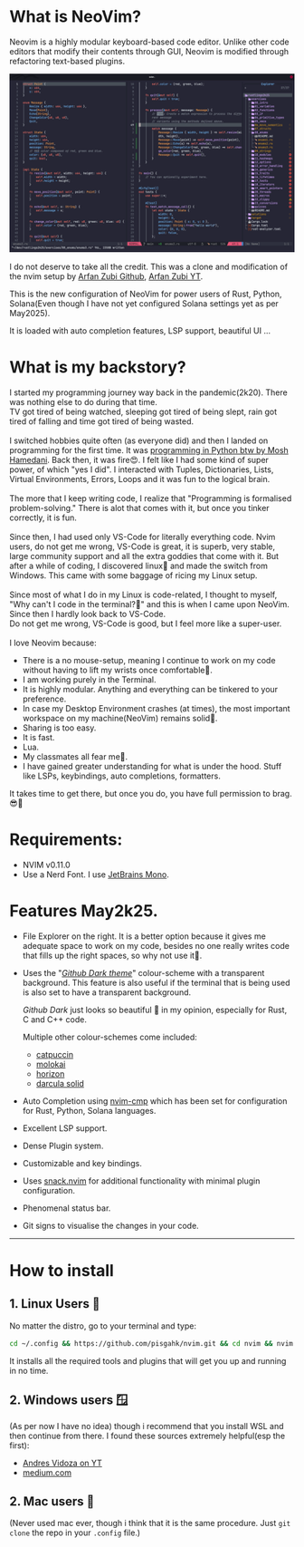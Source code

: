 # What is NeoVim?
Neovim is a highly modular keyboard-based code editor. Unlike other code editors that modify their contents through GUI, Neovim is modified through refactoring text-based plugins.

![Preview of my May2k25 setup solving rustlings qns](./illustrations/screenshot.png)

I do not deserve to take all the credit. This was a clone and modification of the nvim setup by [Arfan Zubi Github](https://github.com/3rfaan), [Arfan Zubi YT](https://youtube.com/@zubiarfan?si=03t-IIL6_Ows-gWB).

This is the new configuration of NeoVim for power users of Rust, Python, Solana(Even though I have not yet configured Solana settings yet as per May2025).

It is loaded with auto completion features, LSP support, beautiful UI ...

# What is my backstory?
I started my programming journey way back in the pandemic(2k20). There was nothing else to do during that time.
<br>
TV got tired of being watched, sleeping got tired of being slept, rain got tired of falling and time got tired of being wasted.
<br>
<br>
I switched hobbies quite often (as everyone did) and then I landed on programming for the first time. It was [programming in Python btw by Mosh Hamedani](https://youtu.be/_uQrJ0TkZlc?si=bGw1jm6-_uUFc9-n).
Back then, it was fire😍. I felt like I had some kind of super power, of which "yes I did".
I interacted with Tuples, Dictionaries, Lists, Virtual Environments, Errors, Loops and it was fun to the logical brain.
<br>
<br>
The more that I keep writing code, I realize that "Programming is formalised problem-solving." There is alot that comes with it, but once you tinker correctly, it is fun.
<br>
<br>
Since then, I had used only VS-Code for literally everything code. Nvim users, do not get me wrong, VS-Code is great, it is superb, very stable, large community support and all the extra goddies that come with it. But after a while of coding, I discovered linux🐧 and made the switch from Windows. This came with some baggage of ricing my Linux setup.
<br>
<br>
Since most of what I do in my Linux is code-related, I thought to myself, "Why can't I code in the terminal?🤔" and this is when I came upon NeoVim.
Since then I hardly look back to VS-Code.
<br>
Do not get me wrong, VS-Code is good, but I feel more like a super-user.
<br>
<br>
I love Neovim because:
- There is a no mouse-setup, meaning I continue to work on my code without having to lift my wrists once comfortable🤤.
- I am working purely in the Terminal.
- It is highly modular. Anything and everything can be tinkered to your preference.
- In case my Desktop Environment crashes (at times), the most important workspace on my machine(NeoVim) remains solid💪.
- Sharing is too easy.
- It is fast.
- Lua.
- My classmates all fear me💅.
- I have gained greater understanding for what is under the hood. Stuff like LSPs, keybindings, auto completions, formatters.

It takes time to get there, but once you do, you have full permission to brag. 😎🤏



# Requirements:
- NVIM v0.11.0
- Use a Nerd Font. I use [JetBrains Mono](https://www.jetbrains.com/lp/mono/#).

#  Features May2k25.
- File Explorer on the right.
  It is a better option because it gives me adequate space to work on my code, besides no one really writes code that fills up the right spaces, so why not use it🤷.
- Uses the "*[Github Dark theme](https://github.com/projekt0n/github-nvim-theme)*" colour-scheme with a transparent background. This feature is also useful if the terminal that is being used is also set to have a transparent background.
  
  *Github Dark* just looks so beautiful 🤩 in my opinion, especially for Rust, C and C++ code.
  
  Multiple other colour-schemes come included:
  - [catpuccin](https://github.com/catppuccin/nvim)
  - [molokai](https://github.com/UtkarshVerma/molokai.nvim)
  - [horizon](https://github.com/akinsho/horizon.nvim)
  - [darcula solid](https://github.com/santos-gabriel-dario/darcula-solid.nvim)    
- Auto Completion using [nvim-cmp](https://github.com/hrsh7th/nvim-cmp) which has been set for configuration for Rust, Python, Solana languages.
- Excellent LSP support.
- Dense Plugin system.
- Customizable and key bindings.
- Uses [snack.nvim](https://github.com/folke/snacks.nvim) for additional functionality with minimal plugin configuration.
- Phenomenal status bar.
- Git signs to visualise the changes in your code.
 
---

# How to install
## 1. Linux Users 🐧
No matter the distro, go to your terminal and type:
```bash
cd ~/.config && https://github.com/pisgahk/nvim.git && cd nvim && nvim .
```

It installs all the required tools and plugins that will get you up and running in no time. 
## 2. Windows users 🪟
(As per now I have no idea) though i recommend that you install WSL and then continue from there.
I found these sources extremely helpful(esp the first):
- [Andres Vidoza on YT](https://www.youtube.com/watch?v=mfemGt0syqo&t=274s)
- [medium.com](https://medium.com/@liu-qilong/a-complete-guide-to-setup-wsl-windows-subsystem-for-linux-4547e88b6cdb)
## 2. Mac users 🍏
(Never used mac ever, though i think that it is the same procedure. Just `git clone` the repo in your `.config` file.)

